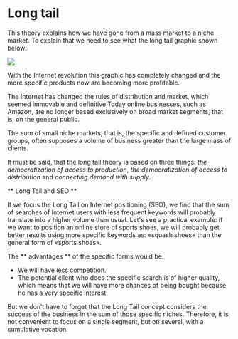 # Long tail

This theory explains how we have gone from a mass market to a niche market. To explain that we need to see what the long tail graphic shown below: 

![](https://memeburn-ssl-sndytsvoxozgokstuvcm.netdna-ssl.com/wp-content/uploads/Long-Tail.jpg)

With the Internet revolution this graphic has completely changed and the more specific products now are becoming more profitable. 

The Internet has changed the rules of distribution and market, which seemed immovable and definitive.Today online businesses, such as Amazon, are no longer based exclusively on broad market segments, that is, on the general public.

The sum of small niche markets, that is, the specific and defined customer groups, often supposes a volume of business greater than the large mass of clients.

It must be said, that the long tail theory is based on three things: _the democratization of access to production_, _the democratization of access to distribution_ and _connecting demand with supply_.

** Long Tail and SEO **

If we focus the Long Tail on Internet positioning (SEO), we find that the sum of searches of Internet users with less frequent keywords will probably translate into a higher volume than usual. Let's see a practical example: if we want to position an online store of sports shoes, we will probably get better results using more specific keywords as: «squash shoes» than the general form of «sports shoes».

The ** advantages ** of the specific forms would be:

- We will have less competition.
- The potential client who does the specific search is of higher quality, which means that we will have more chances of being bought because he has a very specific interest.

But we don’t have to forget that the Long Tail concept considers the success of the business in the sum of those specific niches. Therefore, it is not convenient to focus on a single segment, but on several, with a cumulative vocation.
